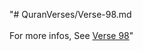 "# QuranVerses/Verse-98.md <br> <br>For more infos, See [Verse 98](https://www.quranbookk.com/quran/search?q=98)"